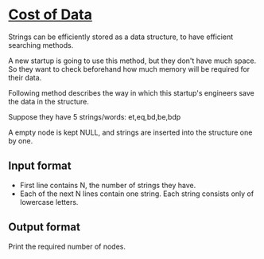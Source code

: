 # [Cost of Data][link]

Strings can be efficiently stored as a data structure, to have efficient searching methods.

A new startup is going to use this method, but they don't have much space. So they want to check beforehand how much memory will be required for their data.

Following method describes the way in which this startup's engineers save the data in the structure.

Suppose they have 5 strings/words: et,eq,bd,be,bdp

A empty node is kept NULL, and strings are inserted into the structure one by one.

## Input format

- First line contains N, the number of strings they have.
- Each of the next N lines contain one string. Each string consists only of lowercase letters.

## Output format

Print the required number of nodes.

[link]: https://www.hackerearth.com/practice/data-structures/advanced-data-structures/trie-keyword-tree/practice-problems/algorithm/cost-of-data-11/
